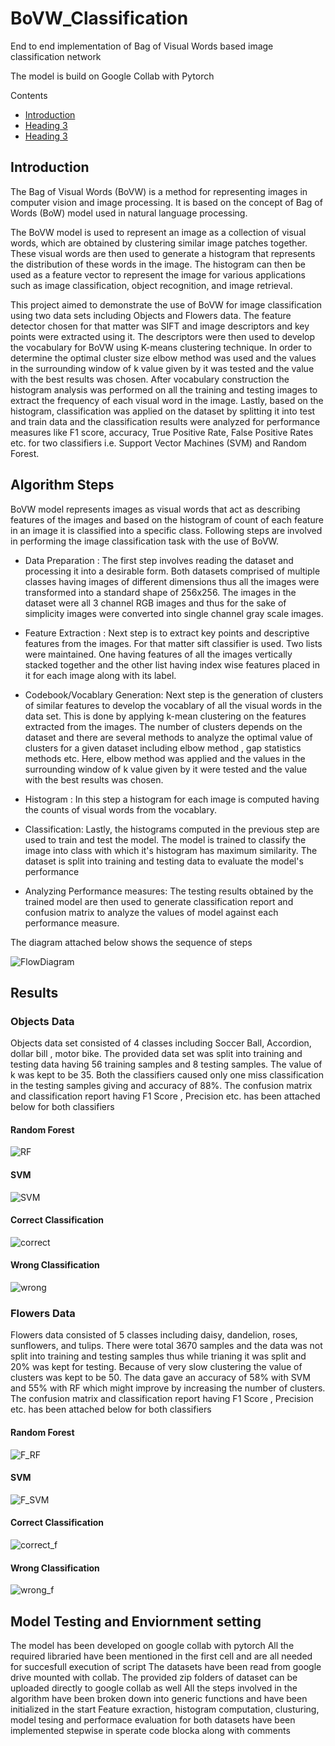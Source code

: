 # BoVW_Classification
 

End to end implementation of Bag of Visual Words based image classification network

The model is build on Google Collab with Pytorch


<!--ts-->
Contents
<!--te-->

<!--ts-->
* [Introduction](##Introduction)
* [Heading 3](#heading-3)
* [Heading 3](#heading-3)
<!--te-->

## Introduction
The Bag of Visual Words (BoVW) is a method for representing images in computer vision and image processing. It is based on the concept of Bag of Words (BoW) model used in natural language processing.

The BoVW model is used to represent an image as a collection of visual words, which are obtained by clustering similar image patches together. These visual words are then used to generate a histogram that represents the distribution of these words in the image. The histogram can then be used as a feature vector to represent the image for various applications such as image classification, object recognition, and image retrieval.

This project aimed to demonstrate the use of BoVW for image classification using two data sets including Objects and Flowers data. The feature detector chosen for that matter was SIFT and image descriptors and key points were extracted using it. The descriptors were then used to develop the vocabulary for BoVW using K-means clustering technique. In order to determine the optimal cluster size elbow method was used and the  values in the surrounding window of k value given by it was tested and the value with the best results was chosen. After vocabulary construction the histogram analysis was performed on all the training and testing images to extract the frequency of each visual word in the image. Lastly, based on the histogram, classification was applied on the dataset by splitting it into test and train data and the classification results were analyzed for performance measures like  F1 score, accuracy, True Positive Rate, False Positive Rates etc. for two classifiers i.e. Support Vector Machines (SVM) and Random Forest.

## Algorithm Steps

BoVW model represents images as visual words that act as describing features of the images and based on the histogram of count of each feature in an image it is classified into a specific class. Following steps are involved in performing the image classification task with the use of BoVW. 
	
- Data Preparation : The first step involves reading the dataset and processing it into a desirable form. Both datasets comprised of multiple classes having images of different dimensions thus all the images were transformed into a standard shape of 256x256. The images in the dataset were all 3 channel RGB images and thus for the sake of simplicity images were converted into single channel gray scale images. 

- Feature Extraction : Next step is to extract key points and descriptive features from the images. For that matter sift classifier is used. Two lists were maintained. One having features of all the images vertically stacked together and the other list having index wise features placed in it for each image along with its label. 

- Codebook/Vocablary Generation: Next step is the generation of clusters of similar features to develop the vocablary of all the visual words in the data set. This is done by applying k-mean clustering on the features extracted from the images. The number of clusters depends on the dataset and there are several methods to analyze the optimal value of clusters for a given dataset including elbow method , gap statistics methods etc. Here, elbow method was applied and the  values in the surrounding window of k value given by it were tested and the value with the best results was chosen.

- Histogram : In this step a histogram for each image is computed having the counts of visual words from the vocablary.

- Classification: Lastly, the histograms computed in the previous step are used to train and test the model. The model is trained to classify the image into class with which it's histogram has maximum similarity. The dataset is split into training and testing data to evaluate the model's performance

- Analyzing Performance measures: The testing results obtained by the trained model are then used to generate classification report and confusion matrix to analyze the values of model against each performance measure.

The diagram attached below shows the sequence of steps

![FlowDiagram ](https://user-images.githubusercontent.com/59650991/224586868-5e4e9add-1131-4195-9dbd-4c173294c719.png)

## Results
### Objects Data

Objects data set consisted of 4 classes including Soccer Ball, Accordion, dollar bill , motor bike. The provided data set was split into training and testing data having 56 training samples and 8 testing samples. The value of k was kept to be 35. Both the classifiers caused only one miss classification in the testing samples giving and accuracy of 88\%. The confusion matrix and classification report having F1 Score , Precision etc. has been attached below for both classifiers


#### Random Forest 

![RF](https://user-images.githubusercontent.com/59650991/224587256-480910fa-e005-4911-b3a6-547fa4acab13.PNG)


#### SVM
![SVM](https://user-images.githubusercontent.com/59650991/224587261-be424556-9993-4983-bbb0-4d8e227e5307.PNG)


#### Correct Classification
![correct](https://user-images.githubusercontent.com/59650991/224587314-a2249e4b-dba7-4822-999a-793df396cbc4.PNG)


#### Wrong Classification
![wrong](https://user-images.githubusercontent.com/59650991/224587343-face4a82-92ed-40ce-a867-b7d15a53b07c.PNG)

### Flowers Data

Flowers data consisted of 5 classes including daisy, dandelion, roses, sunflowers, and tulips. There were total 3670 samples and the data was not split into training and testing samples thus while trianing it was split and 20% was kept for testing. Because of very slow clustering the value of clusters was kept to be 50. The data gave an accuracy of 58% with SVM and 55% with RF which might improve by increasing the number of clusters. The confusion matrix and classification report having F1 Score , Precision etc. has been attached below for both classifiers

#### Random Forest 
![F_RF](https://user-images.githubusercontent.com/59650991/224588499-c3996cad-9912-4e13-9683-f1f1cc084a9d.PNG)


#### SVM
![F_SVM](https://user-images.githubusercontent.com/59650991/224588492-bb45ad10-bf5e-43ce-9525-5bcb590ffbd0.PNG)


#### Correct Classification
![correct_f](https://user-images.githubusercontent.com/59650991/224588505-ee23e863-35f4-418b-bf29-e200cf2fd555.PNG)


#### Wrong Classification
![wrong_f](https://user-images.githubusercontent.com/59650991/224588517-4db2ab50-5b2e-48b3-a73c-32e5bb1f3ee3.PNG)

## Model Testing and Enviornment setting

The model has been developed on google collab with pytorch 
All the required libraried have been mentioned in the first cell and are all needed for succesfull execution of script
The datasets have been read from google drive mounted with collab. The provided zip folders of dataset can be uploaded directly to google collab as well
All the steps involved in the algorithm have been broken down into generic functions and have been initialized in the start
Feature exraction, histogram computation, clusturing, model tesing and performace evaluation for both datasets have been implemented stepwise in sperate code blocka along with comments



